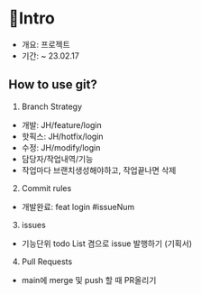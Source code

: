 # 👀Intro
- 개요: 프로젝트
- 기간: ~ 23.02.17

## How to use git?
1. Branch Strategy
 - 개발: JH/feature/login
 - 핫픽스: JH/hotfix/login
 - 수정: JH/modify/login
 - 담당자/작업내역/기능
 - 작업마다 브랜치생성해야하고, 작업끝나면 삭제
2. Commit rules
 - 개발완료: feat login #issueNum
3. issues
 - 기능단위 todo List 겸으로 issue 발행하기 (기획서)
4. Pull Requests
 - main에 merge 및 push 할 때 PR올리기
